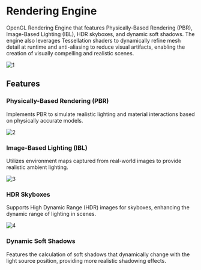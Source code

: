 # Rendering Engine

OpenGL Rendering Engine that features Physically-Based Rendering (PBR), Image-Based Lighting (IBL), HDR skyboxes, and dynamic soft shadows. The engine also leverages Tessellation shaders to dynamically refine mesh detail at runtime and anti-aliasing to reduce visual artifacts, enabling the creation of visually compelling and realistic scenes.

![1](https://github.com/AmrHMorsy/Rendering-Engine/assets/56271967/bc09968b-ec65-450b-85a1-fc4b21e1cff8)

## Features 

### Physically-Based Rendering (PBR)

Implements PBR to simulate realistic lighting and material interactions based on physically accurate models.

![2](https://github.com/AmrHMorsy/Rendering-Engine/assets/56271967/068708c1-7432-47f7-b0ee-81a22afa7ba8)

### Image-Based Lighting (IBL)

Utilizes environment maps captured from real-world images to provide realistic ambient lighting.

![3](https://github.com/AmrHMorsy/Rendering-Engine/assets/56271967/da9f92ba-eb94-402d-a2c3-6d175ba1b1b6)

### HDR Skyboxes

Supports High Dynamic Range (HDR) images for skyboxes, enhancing the dynamic range of lighting in scenes.

![4](https://github.com/AmrHMorsy/Rendering-Engine/assets/56271967/31a67b8e-efd4-48b9-b5f6-d77caee6e193)

### Dynamic Soft Shadows

Features the calculation of soft shadows that dynamically change with the light source position, providing more realistic shadowing effects.
